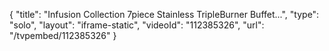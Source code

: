 {
    "title": "Infusion Collection 7piece Stainless TripleBurner Buffet...",
    "type": "solo",
    "layout": "iframe-static",
    "videoId": "112385326",
    "url": "\/tvpembed\/112385326"
}